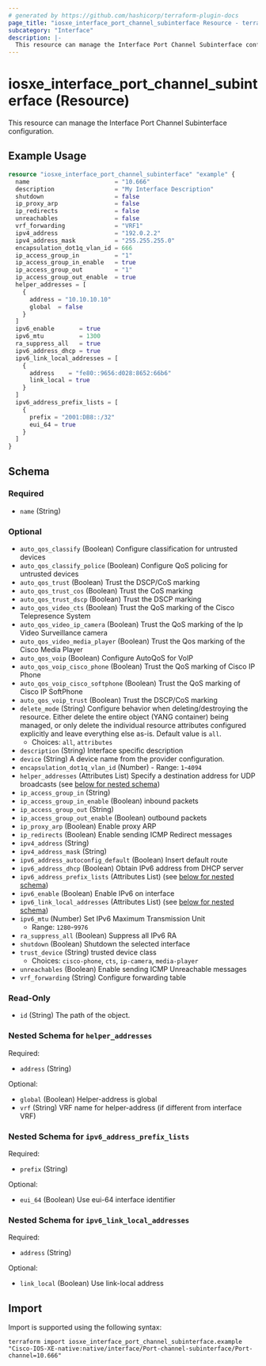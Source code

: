 ```yaml
---
# generated by https://github.com/hashicorp/terraform-plugin-docs
page_title: "iosxe_interface_port_channel_subinterface Resource - terraform-provider-iosxe"
subcategory: "Interface"
description: |-
  This resource can manage the Interface Port Channel Subinterface configuration.
---
```


# iosxe_interface_port_channel_subinterface (Resource)

This resource can manage the Interface Port Channel Subinterface configuration.

## Example Usage

```terraform
resource "iosxe_interface_port_channel_subinterface" "example" {
  name                        = "10.666"
  description                 = "My Interface Description"
  shutdown                    = false
  ip_proxy_arp                = false
  ip_redirects                = false
  unreachables                = false
  vrf_forwarding              = "VRF1"
  ipv4_address                = "192.0.2.2"
  ipv4_address_mask           = "255.255.255.0"
  encapsulation_dot1q_vlan_id = 666
  ip_access_group_in          = "1"
  ip_access_group_in_enable   = true
  ip_access_group_out         = "1"
  ip_access_group_out_enable  = true
  helper_addresses = [
    {
      address = "10.10.10.10"
      global  = false
    }
  ]
  ipv6_enable       = true
  ipv6_mtu          = 1300
  ra_suppress_all   = true
  ipv6_address_dhcp = true
  ipv6_link_local_addresses = [
    {
      address    = "fe80::9656:d028:8652:66b6"
      link_local = true
    }
  ]
  ipv6_address_prefix_lists = [
    {
      prefix = "2001:DB8::/32"
      eui_64 = true
    }
  ]
}
```

<!-- schema generated by tfplugindocs -->
## Schema

### Required

- `name` (String)

### Optional

- `auto_qos_classify` (Boolean) Configure classification for untrusted devices
- `auto_qos_classify_police` (Boolean) Configure QoS policing for untrusted devices
- `auto_qos_trust` (Boolean) Trust the DSCP/CoS marking
- `auto_qos_trust_cos` (Boolean) Trust the CoS marking
- `auto_qos_trust_dscp` (Boolean) Trust the DSCP marking
- `auto_qos_video_cts` (Boolean) Trust the QoS marking of the Cisco Telepresence System
- `auto_qos_video_ip_camera` (Boolean) Trust the QoS marking of the Ip Video Surveillance camera
- `auto_qos_video_media_player` (Boolean) Trust the Qos marking of the Cisco Media Player
- `auto_qos_voip` (Boolean) Configure AutoQoS for VoIP
- `auto_qos_voip_cisco_phone` (Boolean) Trust the QoS marking of Cisco IP Phone
- `auto_qos_voip_cisco_softphone` (Boolean) Trust the QoS marking of Cisco IP SoftPhone
- `auto_qos_voip_trust` (Boolean) Trust the DSCP/CoS marking
- `delete_mode` (String) Configure behavior when deleting/destroying the resource. Either delete the entire object (YANG container) being managed, or only delete the individual resource attributes configured explicitly and leave everything else as-is. Default value is `all`.
  - Choices: `all`, `attributes`
- `description` (String) Interface specific description
- `device` (String) A device name from the provider configuration.
- `encapsulation_dot1q_vlan_id` (Number) - Range: `1`-`4094`
- `helper_addresses` (Attributes List) Specify a destination address for UDP broadcasts (see [below for nested schema](#nestedatt--helper_addresses))
- `ip_access_group_in` (String)
- `ip_access_group_in_enable` (Boolean) inbound packets
- `ip_access_group_out` (String)
- `ip_access_group_out_enable` (Boolean) outbound packets
- `ip_proxy_arp` (Boolean) Enable proxy ARP
- `ip_redirects` (Boolean) Enable sending ICMP Redirect messages
- `ipv4_address` (String)
- `ipv4_address_mask` (String)
- `ipv6_address_autoconfig_default` (Boolean) Insert default route
- `ipv6_address_dhcp` (Boolean) Obtain IPv6 address from DHCP server
- `ipv6_address_prefix_lists` (Attributes List) (see [below for nested schema](#nestedatt--ipv6_address_prefix_lists))
- `ipv6_enable` (Boolean) Enable IPv6 on interface
- `ipv6_link_local_addresses` (Attributes List) (see [below for nested schema](#nestedatt--ipv6_link_local_addresses))
- `ipv6_mtu` (Number) Set IPv6 Maximum Transmission Unit
  - Range: `1280`-`9976`
- `ra_suppress_all` (Boolean) Suppress all IPv6 RA
- `shutdown` (Boolean) Shutdown the selected interface
- `trust_device` (String) trusted device class
  - Choices: `cisco-phone`, `cts`, `ip-camera`, `media-player`
- `unreachables` (Boolean) Enable sending ICMP Unreachable messages
- `vrf_forwarding` (String) Configure forwarding table

### Read-Only

- `id` (String) The path of the object.

<a id="nestedatt--helper_addresses"></a>
### Nested Schema for `helper_addresses`

Required:

- `address` (String)

Optional:

- `global` (Boolean) Helper-address is global
- `vrf` (String) VRF name for helper-address (if different from interface VRF)


<a id="nestedatt--ipv6_address_prefix_lists"></a>
### Nested Schema for `ipv6_address_prefix_lists`

Required:

- `prefix` (String)

Optional:

- `eui_64` (Boolean) Use eui-64 interface identifier


<a id="nestedatt--ipv6_link_local_addresses"></a>
### Nested Schema for `ipv6_link_local_addresses`

Required:

- `address` (String)

Optional:

- `link_local` (Boolean) Use link-local address

## Import

Import is supported using the following syntax:

```shell
terraform import iosxe_interface_port_channel_subinterface.example "Cisco-IOS-XE-native:native/interface/Port-channel-subinterface/Port-channel=10.666"
```
